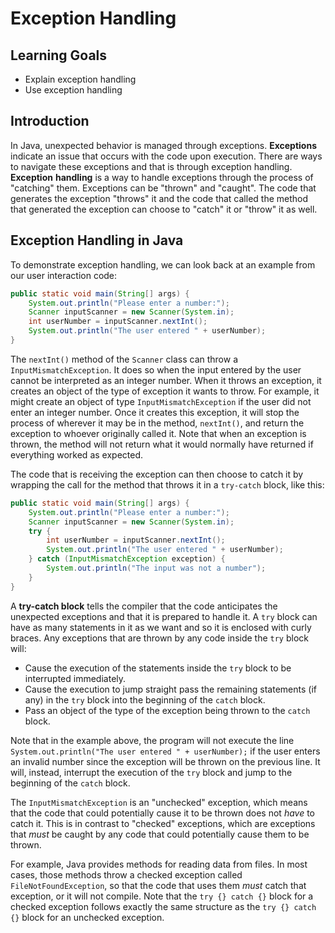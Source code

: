 # Exception Handling

## Learning Goals

- Explain exception handling
- Use exception handling

## Introduction

In Java, unexpected behavior is managed through exceptions. **Exceptions**
indicate an issue that occurs with the code upon execution. There are ways to
navigate these exceptions and that is through exception handling. **Exception**
**handling** is a way to handle exceptions through the process of "catching"
them. Exceptions can be "thrown" and "caught". The code that generates the
exception "throws" it and the code that called the method that generated the
exception can choose to "catch" it or "throw" it as well.

## Exception Handling in Java

To demonstrate exception handling, we can look back at an example from our user
interaction code:

```java
public static void main(String[] args) {
    System.out.println("Please enter a number:");
    Scanner inputScanner = new Scanner(System.in);
    int userNumber = inputScanner.nextInt();
    System.out.println("The user entered " + userNumber);
}
```

The `nextInt()` method of the `Scanner` class can throw a
`InputMismatchException`. It does so when the input entered by the user cannot
be interpreted as an integer number. When it throws an exception, it creates an
object of the type of exception it wants to throw. For example, it might create
an object of type `InputMismatchException` if the user did not enter an integer
number. Once it creates this exception, it will stop the process of wherever it
may be in the method, `nextInt()`, and return the exception to whoever
originally called it. Note that when an exception is thrown, the method will not
return what it would normally have returned if everything worked as expected.

The code that is receiving the exception can then choose to catch it by
wrapping the call for the method that throws it in a `try-catch` block, like
this:

```java
public static void main(String[] args) {
    System.out.println("Please enter a number:");
    Scanner inputScanner = new Scanner(System.in);
    try {
        int userNumber = inputScanner.nextInt();
        System.out.println("The user entered " + userNumber);
    } catch (InputMismatchException exception) {
        System.out.println("The input was not a number");
    }
}
```

A **try-catch block** tells the compiler that the code anticipates the
unexpected exceptions and that it is prepared to handle it. A `try` block can
have as many statements in it as we want and so it is enclosed with curly
braces. Any exceptions that are thrown by any code inside the `try` block will:

- Cause the execution of the statements inside the `try` block to be interrupted
  immediately.
- Cause the execution to jump straight pass the remaining statements (if any)
  in the `try` block into the beginning of the `catch` block.
- Pass an object of the type of the exception being thrown to the `catch` block.

Note that in the example above, the program will not execute the line
`System.out.println("The user entered " + userNumber);` if the user enters an
invalid number since the exception will be thrown on the previous line. It
will, instead, interrupt the execution of the `try` block and jump to the
beginning of the `catch` block.

The `InputMismatchException` is an "unchecked" exception, which means that the
code that could potentially cause it to be thrown does not _have_ to catch it.
This is in contrast to "checked" exceptions, which are exceptions that _must_ be
caught by any code that could potentially cause them to be thrown.

For example, Java provides methods for reading data from files. In most cases,
those methods throw a checked exception called `FileNotFoundException`, so that
the code that uses them _must_ catch that exception, or it will not compile.
Note that the `try {} catch {}` block for a checked exception follows exactly the
same structure as the `try {} catch {}` block for an unchecked exception.
